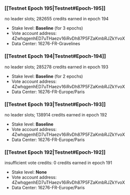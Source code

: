 ### [[Testnet Epoch 195|Testnet#Epoch-195]]
no leader slots; 282655 credits earned in epoch 194
* Stake level: **Baseline** (for 3 epochs)
* Vote account address: 4ZwhqgenhED7uTHaezv16iRvDh87P5FZaKmbRJZkYvoX
* Data Center: 16276-FR-Gravelines
### [[Testnet Epoch 194|Testnet#Epoch-194]]
no leader slots; 285278 credits earned in epoch 193
* Stake level: **Baseline** (for 2 epochs)
* Vote account address: 4ZwhqgenhED7uTHaezv16iRvDh87P5FZaKmbRJZkYvoX
* Data Center: 16276-FR-Europe/Paris
### [[Testnet Epoch 193|Testnet#Epoch-193]]
no leader slots; 138914 credits earned in epoch 192
* Stake level: **Baseline**
* Vote account address: 4ZwhqgenhED7uTHaezv16iRvDh87P5FZaKmbRJZkYvoX
* Data Center: 16276-FR-Europe/Paris
### [[Testnet Epoch 192|Testnet#Epoch-192]]
insufficient vote credits: 0 credits earned in epoch 191
* Stake level: **None**
* Vote account address: 4ZwhqgenhED7uTHaezv16iRvDh87P5FZaKmbRJZkYvoX
* Data Center: 16276-FR-Europe/Paris